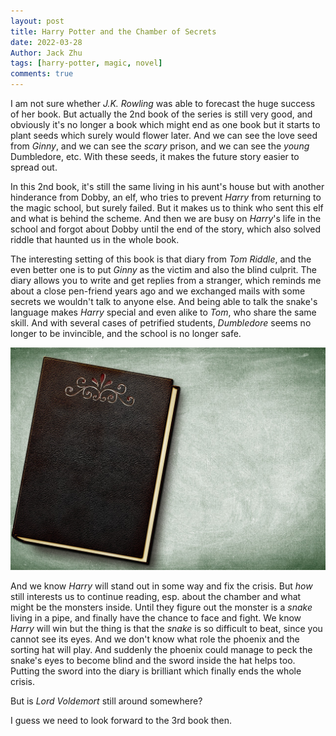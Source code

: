 ```yaml
---
layout: post
title: Harry Potter and the Chamber of Secrets
date: 2022-03-28
Author: Jack Zhu
tags: [harry-potter, magic, novel]
comments: true
---
```


I am not sure whether *J.K. Rowling* was able to forecast the huge success of her book. But actually the 2nd book of the series is still very good, and obviously it's no longer a book which might end as one book but it starts to plant seeds which surely would flower later. And we can see the love seed from *Ginny*, and we can see the *scary* prison, and we can see the *young* Dumbledore, etc. With these seeds, it makes the future story easier to spread out.

In this 2nd book, it's still the same living in his aunt's house but with another hinderance from Dobby, an elf, who tries to prevent *Harry* from returning to the magic school, but surely failed. But it makes us to think who sent this elf and what is behind the scheme. And then we are busy on *Harry*'s life in the school and forgot about Dobby until the end of the story, which also solved riddle that haunted us in the whole book.

The interesting setting of this book is that diary from *Tom Riddle*, and the even better one is to put *Ginny* as the victim and also the blind culprit. The diary allows you to write and get replies from a stranger, which reminds me about a close pen-friend years ago and we exchanged mails with some secrets we wouldn't talk to anyone else. And being able to talk the snake's language makes *Harry* special and even alike to *Tom*, who share the same skill. And with several cases of petrified students, *Dumbledore* seems no longer to be invincible, and the school is no longer safe.

![diary](../images/diary.png)

And we know *Harry* will stand out in some way and fix the crisis. But *how* still interests us to continue reading, esp. about the chamber and what might be the monsters inside. Until they figure out the monster is a *snake* living in a pipe, and finally have the chance to face and fight. We know *Harry* will win but the thing is that the *snake* is so difficult to beat, since you cannot see its eyes. And we don't know what role the phoenix and the sorting hat will play. And suddenly the phoenix could manage to peck the snake's eyes to become blind and the sword inside the hat helps too. Putting the sword into the diary is brilliant which finally ends the whole crisis.

But is *Lord Voldemort* still around somewhere?

I guess we need to look forward to the 3rd book then.
